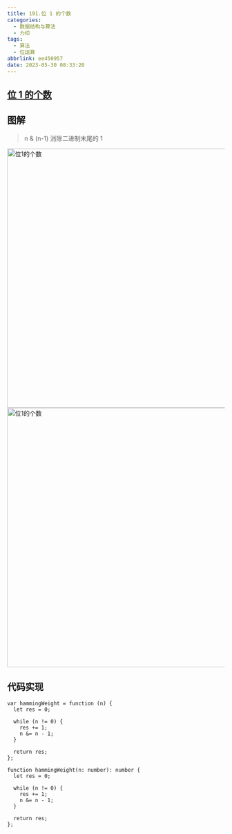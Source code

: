 ```yaml
---
title: 191.位 1 的个数
categories:
  - 数据结构与算法
  - 力扣
tags:
  - 算法
  - 位运算
abbrlink: ee450957
date: 2023-05-30 08:33:20
---
```


## [位 1 的个数](https://leetcode.cn/problems/number-of-1-bits/)

## 图解
> n & (n-1) 消除二进制末尾的 1

<img src="位1的个数1.jpg" width="600px" height="auto" class="lazy-load" title="位1的个数"/>
<img src="位1的个数2.jpg" width="600px" height="auto" class="lazy-load" title="位1的个数"/>

## 代码实现
```JS
var hammingWeight = function (n) {
  let res = 0;

  while (n != 0) {
    res += 1;
    n &= n - 1;
  }

  return res;
};
```
```TS
function hammingWeight(n: number): number {
  let res = 0;

  while (n != 0) {
    res += 1;
    n &= n - 1;
  }

  return res;
};
```
